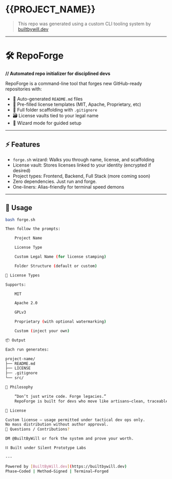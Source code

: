 # {{PROJECT_NAME}}

> This repo was generated using a custom CLI tooling system by [builtbywill.dev](https://builtbywill.dev)

---
# 🛠️ RepoForge

**// Automated repo initializer for disciplined devs**

RepoForge is a command-line tool that forges new GitHub-ready repositories with:

- 📄 Auto-generated `README.md` files  
- 🔐 Pre-filled license templates (MIT, Apache, Proprietary, etc)  
- 🧰 Full folder scaffolding with `.gitignore`  
- 🗃️ License vaults tied to your legal name  
- 🧙 Wizard mode for guided setup  

---

## ⚡ Features

- `forge.sh` wizard: Walks you through name, license, and scaffolding  
- License vault: Stores licenses linked to your identity (encrypted if desired)  
- Project types: Frontend, Backend, Full Stack (more coming soon)  
- Zero dependencies. Just run and forge.  
- One-liners: Alias-friendly for terminal speed demons

---

## 🧪 Usage

```bash
bash forge.sh

Then follow the prompts:

    Project Name

    License Type

    Custom Legal Name (for license stamping)

    Folder Structure (default or custom)

🔐 License Types

Supports:

    MIT

    Apache 2.0

    GPLv3

    Proprietary (with optional watermarking)

    Custom (inject your own)

📦 Output

Each run generates:

project-name/
├── README.md
├── LICENSE
├── .gitignore
└── src/

🧭 Philosophy

    “Don’t just write code. Forge legacies.”
    RepoForge is built for devs who move like artisans—clean, traceable, and professional from line one.

📜 License

Custom license — usage permitted under tactical dev ops only.
No mass distribution without author approval.
💬 Questions / Contributions?

DM @BuiltByWill or fork the system and prove your worth.

⛓️ Built under Silent Prototype Labs

---

Powered by [BuiltByWill.dev](https://builtbywill.dev)  
Phase–Coded | Method–Signed | Terminal–Forged
